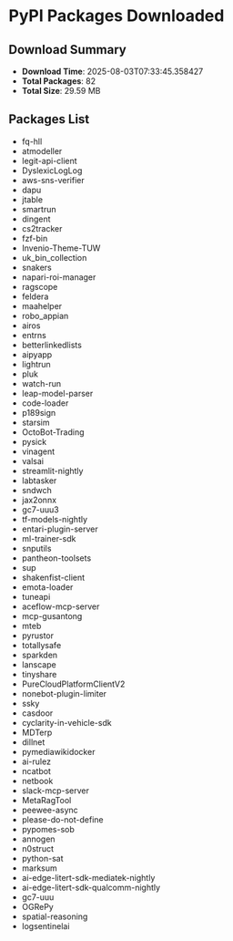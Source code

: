 # PyPI Packages Downloaded

## Download Summary
- **Download Time**: 2025-08-03T07:33:45.358427
- **Total Packages**: 82
- **Total Size**: 29.59 MB

## Packages List
- fq-hll
- atmodeller
- legit-api-client
- DyslexicLogLog
- aws-sns-verifier
- dapu
- jtable
- smartrun
- dingent
- cs2tracker
- fzf-bin
- Invenio-Theme-TUW
- uk_bin_collection
- snakers
- napari-roi-manager
- ragscope
- feldera
- maahelper
- robo_appian
- airos
- entrns
- betterlinkedlists
- aipyapp
- lightrun
- pluk
- watch-run
- leap-model-parser
- code-loader
- p189sign
- starsim
- OctoBot-Trading
- pysick
- vinagent
- valsai
- streamlit-nightly
- labtasker
- sndwch
- jax2onnx
- gc7-uuu3
- tf-models-nightly
- entari-plugin-server
- ml-trainer-sdk
- snputils
- pantheon-toolsets
- sup
- shakenfist-client
- emota-loader
- tuneapi
- aceflow-mcp-server
- mcp-gusantong
- mteb
- pyrustor
- totallysafe
- sparkden
- lanscape
- tinyshare
- PureCloudPlatformClientV2
- nonebot-plugin-limiter
- ssky
- casdoor
- cyclarity-in-vehicle-sdk
- MDTerp
- dillnet
- pymediawikidocker
- ai-rulez
- ncatbot
- netbook
- slack-mcp-server
- MetaRagTool
- peewee-async
- please-do-not-define
- pypomes-sob
- annogen
- n0struct
- python-sat
- marksum
- ai-edge-litert-sdk-mediatek-nightly
- ai-edge-litert-sdk-qualcomm-nightly
- gc7-uuu
- OGRePy
- spatial-reasoning
- logsentinelai

